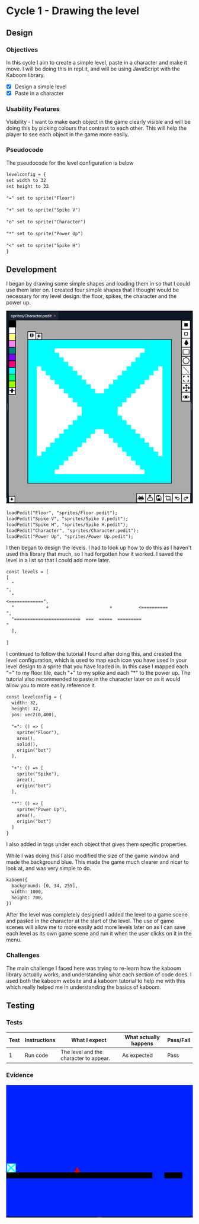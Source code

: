 # Cycle 1 - Drawing the level

## Design

### Objectives

In this cycle I aim to create a simple level, paste in a character and make it move. I will be doing this in repl.it, and will be using JavaScript with the Kaboom library.&#x20;

* [x] Design a simple level
* [x] Paste in a character

### Usability Features

Visibility - I want to make each object in the game clearly visible and will be doing this by picking colours that contrast to each other. This will help the player to see each object in the game more easily.

### Pseudocode

The pseudocode for the level configuration is below

```
levelconfig = {
set width to 32
set height to 32

"=" set to sprite("Floor")

"+" set to sprite("Spike V")

"o" set to sprite("Character")

"*" set to sprite("Power Up")

"<" set to sprite("Spike H")
}

```

## Development

I began by drawing some simple shapes and loading them in so that I could use them later on. I created four simple shapes that I thought would be necessary for my level design: the floor, spikes, the character and the power up.&#x20;

![](<../.gitbook/assets/image (7).png>)

```
loadPedit("Floor", "sprites/Floor.pedit");
loadPedit("Spike V", "sprites/Spike V.pedit");
loadPedit("Spike H", "sprites/Spike H.pedit");
loadPedit("Character", "sprites/Character.pedit");
loadPedit("Power Up", "sprites/Power Up.pedit");
```

I then began to design the levels. I had to look up how to do this as I haven't  used this library  that much, so I had forgotten how it worked. I saved the level in a list so that I could add more later.

```
const levels = [
[
  "                                                                       ",
  "                                                         <=============",
  "            +                       +          <==========            ",
  "=========================  ===  =====  =========                       "
  ],
 
]
```

I continued to follow the tutorial I found after doing this, and created the level configuration, which is used to map each icon you have used in your level design to a sprite that you have loaded in. In this case I mapped each "=" to my floor tile, each "+" to my spike and each "\*" to the power up. The tutorial also recommended to paste in the character later on as it would allow you to more easily reference it.

```
const levelconfig = {
  width: 32,
  height: 32,
  pos: vec2(0,400),

  "=": () => [
    sprite("Floor"),
    area(),
    solid(),
    origin("bot")
  ],
  
  "+": () => [
    sprite("Spike"),
    area(),
    origin("bot") 
  ],

  "*": () => [
    sprite("Power Up"),
    area(),
    origin("bot") 
  ] 
}

```

I also added in tags under each object that gives them specific properties.&#x20;

While I was doing this I also modified the size of the game window and made the background blue. This made the game much clearer and nicer to look at, and was very simple to do.

```
kaboom({
  background: [0, 34, 255],
  width: 1000,
  height: 700,
})
```

After the level was completely designed I added the level to a game scene and pasted in the character at the start of the level. The use of game scenes will allow me to more easily add more levels later on as I can save each level as its own game scene and run it when the user clicks on it in the menu.

### Challenges

The main challenge I faced here was trying to re-learn how the kaboom library actually works, and understanding what each section of code does. I used both the kaboom website and a kaboom tutorial to help me with this which really helped me in understanding the basics of kaboom.

## Testing

### Tests

| Test | Instructions | What I expect                          | What actually happens | Pass/Fail |
| ---- | ------------ | -------------------------------------- | --------------------- | --------- |
| 1    | Run code     | The level and the character to appear. | As expected           | Pass      |

### Evidence

![This image shows the sprite stationary with the level also visible](<../.gitbook/assets/image (9).png>)
